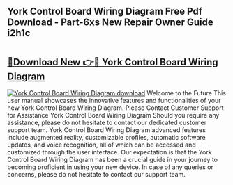## York Control Board Wiring Diagram Free Pdf Download - Part-6xs New Repair Owner Guide i2h1c

# <h2><a href="http://dfk97o.blite.top/?on=York+Control+Board+Wiring+Diagram">🔗Download New 👉🔴 York Control Board Wiring Diagram</a></h2>

[![York Control Board Wiring Diagram download](https://i.imgur.com/lujVjoI.png)](http://dfk97o.blite.top/?on=York+Control+Board+Wiring+Diagram)
Welcome to the Future This user manual showcases the innovative features and functionalities of your new York Control Board Wiring Diagram. Please Contact Customer Support for Assistance York Control Board Wiring Diagram Should you require any assistance, please do not hesitate to contact our dedicated customer support team. York Control Board Wiring Diagram advanced features include augmented reality, customizable profiles, automatic software updates, and voice recognition, all of which can be accessed and customized through the user interface. Our expectation is that the York Control Board Wiring Diagram has been a crucial guide in your journey to becoming proficient in using your new device. In case of any queries or concerns, please do not hesitate to contact our support team.
